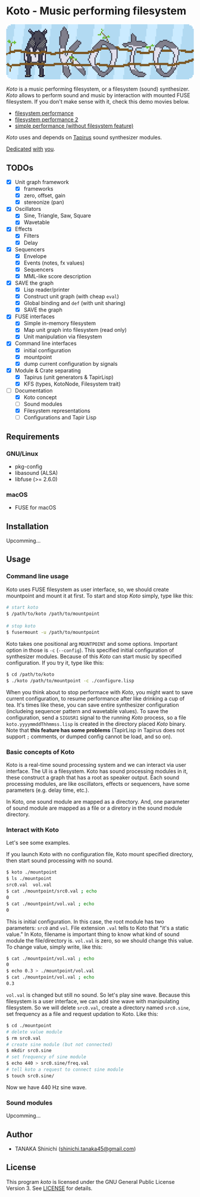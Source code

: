 # Koto - Music performing filesystem

![koto logo](koto-logo.gif)

*Koto* is a music performing filesystem, or a filesystem (sound) synthesizer. *Koto* allows to perform sound and music by interaction with mounted FUSE filesystem. If you don't make sense with it, check this demo movies below.

- [filesystem performance](https://www.youtube.com/watch?v=Rxh-msWrj6o)
- [filesystem performance 2](https://youtube.com/watch?v=dV0xoK5ARfI)
- [simple performance (without filesystem feature)](https://www.youtube.com/watch?v=W_rGWa86TZg)

*Koto* uses and depends on [Tapirus](https://github.com/t-sin/tapirus) sound synthesizer modules.

[Dedicated](https://twitter.com/tobuzoo7/status/999061314818359296) [with](https://twitter.com/tobuzoo7/status/1021623019465146368) [you](https://mobile.twitter.com/sin_clav/status/1069065073912496130).

## TODOs

- [x] Unit graph framework
    - [x] frameworks
    - [x] zero, offset, gain
    - [x] stereonize (pan)
- [x] Oscillators
    - [x] Sine, Triangle, Saw, Square
    - [x] Wavetable
- [x] Effects
    - [x] Filters
    - [x] Delay
- [x] Sequencers
    - [x] Envelope
    - [x] Events (notes, fx values)
    - [x] Sequencers
    - [x] MML-like score description
- [x] SAVE the graph
    - [x] Lisp reader/printer
    - [x] Construct unit graph (with cheap `eval`)
    - [x] Global binding and `def` (with unit sharing)
    - [x] SAVE the graph
- [x] FUSE interfaces
    - [x] Simple in-memory filesystem
    - [x] Map unit graph into filesystem (read only)
    - [x] Unit manipulation via filesystem
- [x] Command line interfaces
    - [x] initial configuration
    - [x] mountpoint
    - [x] dump current configuration by signals
- [x] Module & Crate separating
    - [x] Tapirus (unit generators & TapirLisp)
    - [x] KFS (types, KotoNode, Filesystem trait)
- [ ] Documentation
    - [x] Koto concept
    - [ ] Sound modules
    - [x] Filesystem representations
    - [ ] Configurations and Tapir Lisp

## Requirements

### GNU/Linux

- pkg-config
- libasound (ALSA)
- libfuse (>= 2.6.0)

### macOS

- FUSE for macOS

## Installation

Upcomming...

## Usage

### Command line usage

Koto uses FUSE filesystem as user interface, so, we should create mountpoint and mount it at first. To start and stop *Koto* simply, type like this:

```sh
# start koto
$ /path/to/koto /path/to/mountpoint

# stop koto
$ fusermount -u /path/to/mountpoint
```

Koto takes one positional arg `MOUNTPOINT` and some options. Important option in those is `-c` (`--config`). This specified initial configuration of synthesizer modules. Because of this *Koto* can start music by specified configuration. If you try it, type like this:

```sh
$ cd /path/to/koto
$ ./koto /path/to/mountpoint -c ./configure.lisp
```

When you think about to stop performace with *Koto*, you might want to save current configuration, to resume performance after like drinking a cup of tea. It's times like these, you can save entire synthesizer configuration (includeing sequencer pattern and wavetable values). To save the configuration, send a `SIGUSR1` signal to the running *Koto* process, so a file `koto.yyyymmddThhmmss.lisp` is created in the directory placed *Koto* binary. Note that **this feature has some problems** (TapirLisp in Tapirus does not support `;` comments, or dumped config cannot be load, and so on).

### Basic concepts of Koto

Koto is a real-time sound processing system and we can interact via user interface. The UI is a filesystem. Koto has sound processing modules in it, these construct a graph that has a root as speaker output. Each sound processing modules, are like oscillators, effects or sequencers, have some parameters (e.g. delay time, etc.).

In Koto, one sound module are mapped as a directory. And, one parameter of sound module are mapped as a file or a diretory in the sound module directory.

### Interact with Koto

Let's see some examples.

If you launch Koto with no configuration file, Koto mount specified directory, then start sound processing with no sound.

```sh
$ koto ./mountpoint
$ ls ./mountpoint
src0.val  vol.val
$ cat ./mountpoint/src0.val ; echo
0
$ cat ./mountpoint/vol.val ; echo
0
```

This is initial configuration. In this case, the root module has two parameters: `src0` and `vol`. File extension `.val` tells to Koto that "it's a static value." In Koto, filename is important thing to know what kind of sound module the file/directory is. `vol.val` is zero, so we should change this value. To change value, simply write, like this:

```sh
$ cat ./mountpoint/vol.val ; echo
0
$ echo 0.3 > ./mountpoint/vol.val
$ cat ./mountpoint/vol.val ; echo
0.3
```

`vol.val` is changed but still no sound. So let's play sine wave. Because this filesystem is a user interface, we can add sine wave with manipulating filesystem. So we will delete `src0.val`, create a directory named `src0.sine`, set frequency as a file and request updation to Koto. Like this:

```sh
$ cd ./mountpoint
# delete value module
$ rm src0.val
# create sine module (but not connected)
$ mkdir src0.sine
# set frequency of sine module
$ echo 440 > src0.sine/freq.val
# tell koto a request to connect sine module
$ touch src0.sine/
```

Now we have 440 Hz sine wave.

### Sound modules

Upcomming...

## Author

- TANAKA Shinichi (<shinichi.tanaka45@gmail.com>)

## License

This program *koto* is licensed under the GNU General Public License Version 3. See [LICENSE](LICENSE) for details.
